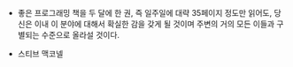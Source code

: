 * 좋은 프로그래밍 책을 두 달에 한 권, 즉 일주일에 대략 35페이지 정도만 읽어도, 당신은 이내 이 분야에 대해서 확실한 감을 갖게 될 것이며 주변의 거의 모든 이들과 구별되는 수준으로 올라설 것이다.
- 스티브 맥코넬
